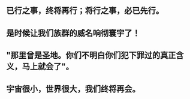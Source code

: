 ## 已行之事，终将再行；将行之事，必已先行。

## 是时候让我们族群的威名响彻寰宇了！

## "那里曾是圣地。你们不明白你们犯下罪过的真正含义，马上就会了"。

## 宇宙很小，世界很大，我们终将再会。
